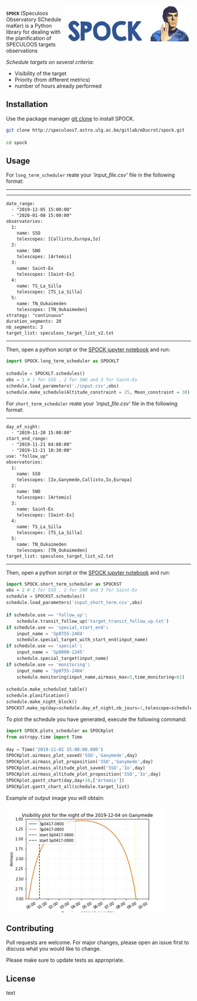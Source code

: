 <img align="right" src="logo_SPOCK_2.png" width="350" height="100">


**`SPOCK`** (Speculoos Observatory SChedule maKer) is a Python library for dealing with the planification of SPECULOOS targets observations

*Schedule targets on several criteria:*
*  Visibility of the target
*  Priority (from different metrics)
*  number of hours already performed

## Installation

Use the package manager [git clone]() to install SPOCK.

```bash
git clone http://speculoos7.astro.ulg.ac.be/gitlab/eDucrot/spock.git

cd spock
```

## Usage

For `long_term_scheduler` reate your *'input_file.csv'* file in the following format:

--- 
--- 
    date_range: 
      - "2019-12-05 15:00:00"
      - "2020-01-08 15:00:00"
    observatories:
      1:
        name: SSO
        telescopes: [Callisto,Europa,Io]
      2:
        name: SNO
        telescopes: [Artemis]
      3: 
        name: Saint-Ex
        telescopes: [Saint-Ex]
      4: 
        name: TS_La_Silla
        telescopes: [TS_La_Silla]
      5: 
        name: TN_Oukaimeden
        telescopes: [TN_Oukaimeden]
    strategy: "continuous"
    duration_segments: 20
    nb_segments: 3
    target_list: speculoos_target_list_v2.txt
---

Then, open a python script or the [SPOCK jupyter notebook]() and run:

```python
import SPOCK.long_term_scheduler as SPOCKLT

schedule = SPOCKLT.schedules()
obs = 1 # 1 for SSO , 2 for SNO and 3 for Saint-Ex
schedule.load_parameters('./input.csv',obs)
schedule.make_schedule(Altitude_constraint = 25, Moon_constraint = 30)
```


For `short_term_scheduler` reate your *'input_file.csv'* file in the following format:

--- 
    day_of_night: 
      - "2019-11-20 15:00:00"
    start_end_range: 
      - "2019-11-21 04:00:00"
      - "2019-11-21 10:30:00"
    use: "follow_up"
    observatories:
      1:
        name: SSO
        telescopes: [Io,Ganymede,Callisto,Io,Europa]
      2:
        name: SNO
        telescopes: [Artemis]
      3: 
        name: Saint-Ex
        telescopes: [Saint-Ex]
      4: 
        name: TS_La_Silla
        telescopes: [TS_La_Silla]
      5: 
        name: TN_Oukaimeden
        telescopes: [TN_Oukaimeden]
    target_list: speculoos_target_list_v2.txt
---

Then, open a python script or the [SPOCK jupyter notebook]() and run:

```python
import SPOCK.short_term_scheduler as SPOCKST
obs = 2 # 1 for SSO , 2 for SNO and 3 for Saint-Ex
schedule = SPOCKST.schedules()
schedule.load_parameters('input_short_term.csv',obs)

if schedule.use == 'follow_up':
    schedule.transit_follow_up('target_transit_follow_up.txt')
if schedule.use == 'special_start_end':
    input_name = 'Sp0755-2404'
    schedule.special_target_with_start_end(input_name)
if schedule.use == 'special':
    input_name = 'Sp0000-1245'
    schedule.special_target(input_name)
if schedule.use == 'monitoring':
    input_name = 'Sp0755-2404'
    schedule.monitoring(input_name,airmass_max=5,time_monitoring=61)

schedule.make_scheduled_table()
schedule.planification()
schedule.make_night_block()
SPOCKST.make_np(day=schedule.day_of_night,nb_jours=1,telescope=schedule.telescope)
```

To plot the schedule you  have generated, execute the following command:

```python
import SPOCK.plots_scheduler as SPOCKplot
from astropy.time import Time

day = Time('2019-11-01 15:00:00.000')
SPOCKplot.airmass_plot_saved('SSO','Ganymede',day)
SPOCKplot.airmass_plot_proposition('SSO','Ganymede',day)
SPOCKplot.airmass_altitude_plot_saved('SSO','Io',day)
SPOCKplot.airmass_altitude_plot_proposition('SSO','Io',day)
SPOCKplot.gantt_chart(day,day+10,['Artemis'])
SPOCKplot.gantt_chart_all(schedule.target_list)

```

Example of output image you will obtain:


![Test Image 1](visibiblity_plot_example.png)


## Contributing
Pull requests are welcome. For major changes, please open an issue first to discuss what you would like to change.

Please make sure to update tests as appropriate.

## License

<span style=“color:red;”> text </span>